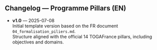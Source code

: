 ## Changelog — Programme Pillars (EN)

- **v1.0** — 2025-07-08  
  Initial template version based on the FR document `04_formalisation_piliers.md`.  
  Structure aligned with the official 14 TOGAFrance pillars, including objectives and domains.
